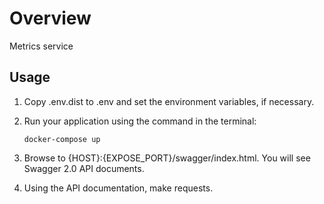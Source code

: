 # Overview
Metrics service

## Usage
1. Copy .env.dist to .env and set the environment variables, if necessary.
2. Run your application using the command in the terminal:

    `docker-compose up`
3. Browse to {HOST}:{EXPOSE_PORT}/swagger/index.html. You will see Swagger 2.0 API documents.
4. Using the API documentation, make requests.

